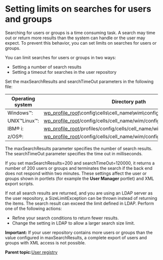 # Setting limits on searches for users and groups 

Searching for users or groups is a time consuming task. A search may time out or return more results than the system can handle or the user may expect. To prevent this behavior, you can set limits on searches for users or groups.

You can limit searches for users or groups in two ways:

-   Setting a number of search results
-   Setting a timeout for searches in the user repository

Set the maxSearchResults and searchTimeOut parameters in the following file:

|Operating system|Directory path|
|----------------|--------------|
|Windows™:|[wp\_profile\_root](../reference/wpsdirstr.md#wp_profile_root)\\config\\cells\\cell\_name\\wim\\config\\wimconfig.xml|
|UNIX™Linux™:|[wp\_profile\_root](../reference/wpsdirstr.md#wp_profile_root)/config/cells/cell\_name/wim/config/wimconfig.xml|
|IBM® i:|[wp\_profile\_root](../reference/wpsdirstr.md#wp_profile_root)/profiles/config/cells/cell\_name/wim/config/wimconfig.xml|
|z/OS®:|[wp\_profile\_root](../reference/wpsdirstr.md#wp_profile_root)/config/cells/cell\_name/wim/config/wimconfig.xml|

The maxSearchResults parameter specifies the number of search results. The searchTimeOut parameter specifies the time out in milliseconds.

If you set maxSearchResults=200 and searchTimeOut=120000, it returns a number of 200 users or groups and terminates the search if the back end does not respond within two minutes. These settings affect the user or groups shown in portlets \(for example the **User Manager** portlet\) and XML export scripts.

If not all search results are returned, and you are using an LDAP server as the user repository, a SizeLimitException can be thrown instead of returning the items. The search result can exceed the limit defined in LDAP. Perform one of the following actions:

-   Refine your search conditions to return fewer results.
-   Change the setting in LDAP to allow a larger search size limit.

**Important:** If your user repository contains more users or groups than the value configured in maxSearchResults, a complete export of users and groups with XML access is not possible.

**Parent topic:**[User registry ](../config/config_user_registry.md)

